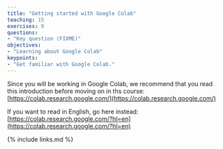 ```yaml
---
title: "Getting started with Google Colab"
teaching: 15
exercises: 0
questions:
- "Key question (FIXME)"
objectives:
- "Learning about Google Colab"
keypoints:
- "Get familiar with Google Colab."
---
```

Since you will be working in Google Colab, we recommend that you read this introduction before moving on in ths course:  
[https://colab.research.google.com/](https://colab.research.google.com/)

If you want to read in English, go here instead:  
[https://colab.research.google.com/?hl=en](https://colab.research.google.com/?hl=en)


{% include links.md %}

